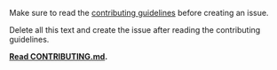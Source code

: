 Make sure to read the [contributing guidelines](CONTRIBUTING.md) before creating an issue.

Delete all this text and create the issue after reading the contributing guidelines.

**[Read CONTRIBUTING.md](CONTRIBUTING.md).**
